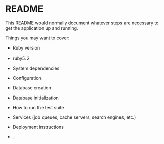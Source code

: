 # README

This README would normally document whatever steps are necessary to get the
application up and running.

Things you may want to cover:

* Ruby version
* ruby5.２
* System dependencies

* Configuration

* Database creation

* Database initialization

* How to run the test suite

* Services (job queues, cache servers, search engines, etc.)

* Deployment instructions

* ...
